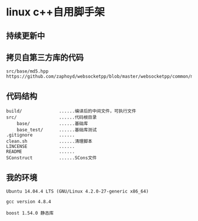 # linux c++自用脚手架

## 持续更新中

## 拷贝自第三方库的代码

```
src/base/md5.hpp
https://github.com/zaphoyd/websocketpp/blob/master/websocketpp/common/md5.hpp
```

## 代码结构

```
build/              ......编译后的中间文件，可执行文件
src/                ......代码根目录
    base/           ......基础库
    base_test/      ......基础库测试
.gitignore          ......
clean.sh            ......清理脚本
LINCENSE            ......
README              ......
SConstruct          ......SCons文件
```

## 我的环境

```
Ubuntu 14.04.4 LTS (GNU/Linux 4.2.0-27-generic x86_64)

gcc version 4.8.4

boost 1.54.0 静态库
```

